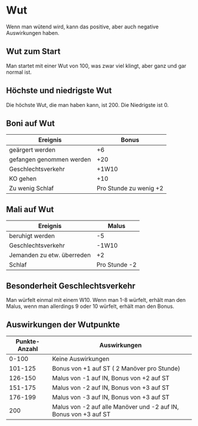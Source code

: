 # Wut

Wenn man wütend wird, kann das positive, aber auch negative Auswirkungen haben.

## Wut zum Start

Man startet mit einer Wut von 100, was zwar viel klingt, aber ganz und gar normal ist.

## Höchste und niedrigste Wut

Die höchste Wut, die man haben kann, ist 200. Die Niedrigste ist 0.

## Boni auf Wut

| Ereignis | Bonus |
| - | - |
| geärgert werden | +6 |
| gefangen genommen werden | +20 |
| Geschlechtsverkehr | +1W10 |
| KO gehen | +10 |
| Zu wenig Schlaf | Pro Stunde zu wenig +2 |

## Mali auf Wut

| Ereignis | Malus |
| - | - |
| beruhigt werden | -5 |
| Geschlechtsverkehr | -1W10 |
| Jemanden zu etw. überreden | +2 |
| Schlaf | Pro Stunde -2 |

## Besonderheit Geschlechtsverkehr

Man würfelt einmal mit einem W10. Wenn man 1-8 würfelt, erhält man den Malus, wenn man allerdings 9 oder 10 würfelt, erhält man den Bonus.

## Auswirkungen der Wutpunkte

| Punkte-Anzahl | Auswirkungen |
| - | - |
| 0-100 | Keine Auswirkungen |
| 101-125 | Bonus von +1 auf ST ( 2 Manöver pro Stunde) |
| 126-150 | Malus von -1 auf IN, Bonus von +2 auf ST |
| 151-175 | Malus von -2 auf IN, Bonus von +3 auf ST |
| 176-199 | Malus von -3 auf IN, Bonus von +3 auf ST |
| 200 | Malus von -2 auf alle Manöver und -2 auf IN, Bonus von +3 auf ST |

